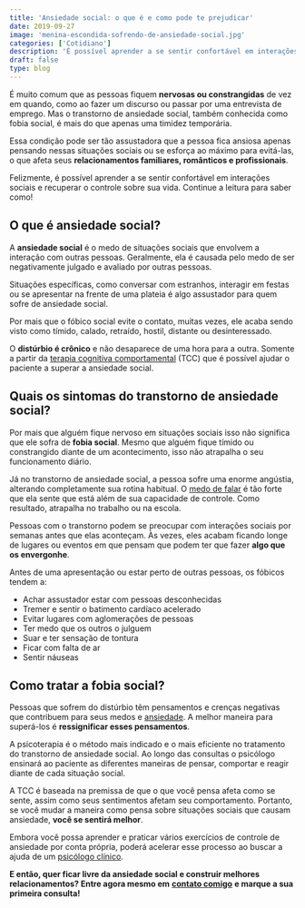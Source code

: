 ```yaml
---
title: 'Ansiedade social: o que é e como pode te prejudicar'
date: 2019-09-27
image: 'menina-escondida-sofrendo-de-ansiedade-social.jpg'
categories: ['Cotidiano']
description: 'É possível aprender a se sentir confortável em interações sociais e recuperar o controle sobre sua vida. Continue a leitura para saber como!'
draft: false
type: blog
---
```


É muito comum que as pessoas fiquem **nervosas ou constrangidas** de vez em quando, como ao fazer um discurso ou passar por uma entrevista de emprego. Mas o transtorno de ansiedade social, também conhecida como fobia social, é mais do que apenas uma timidez temporária.

Essa condição pode ser tão assustadora que a pessoa fica ansiosa apenas pensando nessas situações sociais ou se esforça ao máximo para evitá-las, o que afeta seus **relacionamentos familiares, românticos e profissionais**.

Felizmente, é possível aprender a se sentir confortável em interações sociais e recuperar o controle sobre sua vida. Continue a leitura para saber como!

## **O que é ansiedade social?**

A **ansiedade social** é o medo de situações sociais que envolvem a interação com outras pessoas. Geralmente, ela é causada pelo medo de ser negativamente julgado e avaliado por outras pessoas.

Situações específicas, como conversar com estranhos, interagir em festas ou se apresentar na frente de uma plateia é algo assustador para quem sofre de ansiedade social.

Por mais que o fóbico social evite o contato, muitas vezes, ele acaba sendo visto como tímido, calado, retraído, hostil, distante ou desinteressado.

O **distúrbio é crônico** e não desaparece de uma hora para a outra. Somente a partir da [terapia cognitiva comportamental](/quais-os-beneficios-da-terapia-cognitiva-comportamental/) (TCC) que é possível ajudar o paciente a superar a ansiedade social.

## **Quais os sintomas do transtorno de ansiedade social?**

Por mais que alguém fique nervoso em situações sociais isso não significa que ele sofra de **fobia social**. Mesmo que alguém fique tímido ou constrangido diante de um acontecimento, isso não atrapalha o seu funcionamento diário.

Já no transtorno de ansiedade social, a pessoa sofre uma enorme angústia, alterando completamente sua rotina habitual. O [medo de falar](/como-perder-o-medo-de-conversar-com-pessoas/) é tão forte que ela sente que está além de sua capacidade de controle. Como resultado, atrapalha no trabalho ou na escola.

Pessoas com o transtorno podem se preocupar com interações sociais por semanas antes que elas aconteçam. Às vezes, eles acabam ficando longe de lugares ou eventos em que pensam que podem ter que fazer **algo que os envergonhe**.

Antes de uma apresentação ou estar perto de outras pessoas, os fóbicos tendem a:

- Achar assustador estar com pessoas desconhecidas
- Tremer e sentir o batimento cardíaco acelerado
- Evitar lugares com aglomerações de pessoas
- Ter medo que os outros o julguem
- Suar e ter sensação de tontura
- Ficar com falta de ar
- Sentir náuseas

## **Como tratar a fobia social?**

Pessoas que sofrem do distúrbio têm pensamentos e crenças negativas que contribuem para seus medos e [ansiedade](/ansiedade-o-mal-do-novo-seculo/). A melhor maneira para superá-los é **ressignificar esses pensamentos**.

A psicoterapia é o método mais indicado e o mais eficiente no tratamento do transtorno de ansiedade social. Ao longo das consultas o psicólogo ensinará ao paciente as diferentes maneiras de pensar, comportar e reagir diante de cada situação social.

A TCC é baseada na premissa de que o que você pensa afeta como se sente, assim como seus sentimentos afetam seu comportamento. Portanto, se você mudar a maneira como pensa sobre situações sociais que causam ansiedade, **você se sentirá melhor**.

Embora você possa aprender e praticar vários exercícios de controle de ansiedade por conta própria, poderá acelerar esse processo ao buscar a ajuda de um [psicólogo clínico](/pra-que-serve-um-psicologo-clinico/).

**E então, quer ficar livre da ansiedade social e construir melhores relacionamentos? Entre agora mesmo em** [**contato comigo**](/contato/) **e marque a sua primeira consulta!**
